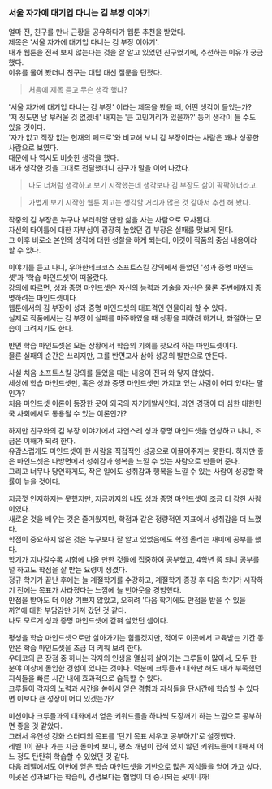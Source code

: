 ### 서울 자가에 대기업 다니는 김 부장 이야기

얼마 전, 친구를 만나 근황을 공유하다가 웹툰 추천을 받았다.  
제목은 '서울 자가에 대기업 다니는 김 부장 이야기'.  
내가 웹툰을 전혀 보지 않는다는 것을 잘 알고 있었던 친구였기에, 추천하는 이유가 궁금했다.  
이유를 물어 봤더니 친구는 대답 대신 질문을 던졌다.  
> 처음에 제목 듣고 무슨 생각 했냐?

'서울 자가에 대기업 다니는 김 부장' 이라는 제목을 봤을 때, 어떤 생각이 들었는가?  
'저 정도면 남 부러울 것 없겠네' 내지는 '큰 고민거리가 있을까?' 등의 생각이 들 수도 있을 것이다.  
'자가 없고 직장 없는 현재의 페드로'와 비교해 보니 김 부장이라는 사람은 꽤나 성공한 사람으로 보였다.  
때문에 나 역시도 비슷한 생각을 했다.  
내가 생각한 것을 그대로 전달했더니 친구가 말을 이어 나갔다.

> 나도 너처럼 생각하고 보기 시작했는데 생각보다 김 부장도 삶이 팍팍하더라고.

> 가볍게 보기 시작한 웹툰 치고는 생각할 거리가 많은 것 같아서 추천 해 봤다.

작중의 김 부장은 누구나 부러워할 만한 삶을 사는 사람으로 묘사된다.  
자신의 타이틀에 대한 자부심이 굉장히 높았던 김 부장은 실패를 맛보게 된다.  
그 이후 비로소 본인의 생각에 대한 성찰을 하게 되는데, 이것이 작품의 중심 내용이라 할 수 있다.

이야기를 듣고 나니, 우아한테크코스 소프트스킬 강의에서 들었던 '성과 증명 마인드셋'과 '학습 마인드셋'이 떠올랐다.  
강의에 따르면, 성과 증명 마인드셋은 자신의 능력과 기술을 자신은 물론 주변에까지 증명하려는 마인드셋이다.  
웹툰에서의 김 부장이 성과 증명 마인드셋의 대표격인 인물이라 할 수 있다.  
실제로 작품에서는 김 부장이 실패를 마주하였을 때 상황을 피하려 하거나, 좌절하는 모습이 그려지기도 한다. 

반면 학습 마인드셋은 모든 상황에서 학습의 기회를 찾으려 하는 마인드셋이다.  
물론 실패의 순간은 쓰리지만, 그를 반면교사 삼아 성공의 발판으로 만든다.

사실 처음 소프트스킬 강의를 들었을 때는 내용이 전혀 와 닿지 않았다.  
세상에 학습 마인드셋만, 혹은 성과 증명 마인드셋만 가지고 있는 사람이 어디 있다는 말인가?  
처음 마인드셋 이론이 등장한 곳이 외국의 자기개발서인데, 과연 경쟁이 더 심한 대한민국 사회에서도 통용될 수 있는 이론인가?  

하지만 친구와의 김 부장 이야기에서 자연스레 성과 증명 마인드셋을 연상하고 나니, 조금은 이해가 되려 한다.  
유감스럽게도 마인드셋이 한 사람을 직접적인 성공으로 이끌어주지는 못한다.
하지만 좋은 마인드셋은 다방면에서 성취감과 행복을 느낄 수 있는 사람으로 만들어 준다.  
그리고 너무나 당연하게도, 작은 일에도 성취감과 행복을 느낄 수 있는 사람이 성공할 확률이 높을 것이다.

지금껏 인지하지는 못했지만, 지금까지의 나도 성과 증명 마인드셋이 조금 더 강한 사람이였다.  
새로운 것을 배우는 것은 즐거웠지만, 학점과 같은 정량적인 지표에서 성취감을 더 느꼈다.  
학점이 중요하지 않은 것은 누구보다 잘 알고 있었음에도 학점 올리는 재미에 공부를 했다.  
학기가 지나갈수록 시험에 나올 만한 것들에 집중하여 공부했고, 4학년 쯤 되니 공부를 덜 하고도 학점을 잘 받는 요령이 생겼다.  
정규 학기가 끝난 후에는 늘 계절학기를 수강하고, 계절학기 종강 후 다음 학기가 시작하기 전에는 목표가 사라졌다는 느낌에 늘 번아웃을 경험했다.  
만점을 받아도 더 이상 기쁘지 않았고, 오히려 '다음 학기에도 만점을 받을 수 있을까?'에 대한 부담감만 커져 갔던 것 같다.  
나도 모르게 성과 증명 마인드셋에 갇혀 살았던 셈이다.   

평생을 학습 마인드셋으로만 살아가기는 힘들겠지만, 적어도 이곳에서 교육받는 기간 동안은 학습 마인드셋을 조금 더 키워 보려 한다.  
우테코의 큰 장점 중 하나는 각자의 인생을 열심히 살아가는 크루들이 많아서, 모두 한 분야 이상에 몰입한 경험이 있다는 것이다.
덕분에 크루들과 대화만 해도 내가 부족했던 지식들을 빠른 시간 내에 효과적으로 습득할 수 있다.  
크루들이 각자의 노력과 시간을 쏟아서 얻은 경험과 지식들을 단시간에 학습할 수 있다면 이보다 큰 성장이 어디 있겠는가?

미션이나 크루들과의 대화에서 얻은 키워드들을 하나씩 도장깨기 하는 느낌으로 공부하면 좋을 것 같았다.  
그래서 유연성 강화 스터디의 목표를 '단기 목표 세우고 공부하기'로 설정했다.  
레벨 1이 끝나 가는 지금 돌이켜 보니, 평소 개념이 잡혀 있지 않던 키워드들에 대해서 어느 정도 탄탄히 학습할 수 있었던 것 같다.  
다음 레벨에서도 이번에 얻은 학습 마인드셋을 기반으로 많은 지식들을 얻어 가고 싶다.  
이곳은 성과보다는 학습이, 경쟁보다는 협업이 더 중시되는 곳이니까! 
